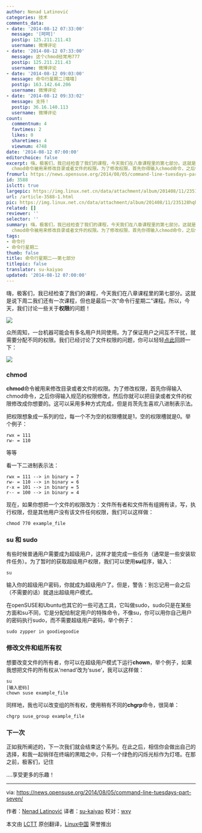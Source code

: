 ```yaml
---
author: Nenad Latinović
categories: 技术
comments_data:
- date: '2014-08-12 07:33:00'
  message: '[呵呵]'
  postip: 125.211.211.43
  username: 微博评论
- date: '2014-08-12 07:33:00'
  message: 这个chmod经常用777
  postip: 125.211.211.43
  username: 微博评论
- date: '2014-08-12 09:03:00'
  message: 命令行星期二[嘻嘻]
  postip: 163.142.64.206
  username: 微博评论
- date: '2014-08-12 09:33:02'
  message: 支持！
  postip: 36.16.140.113
  username: 微博评论
count:
  commentnum: 4
  favtimes: 2
  likes: 0
  sharetimes: 4
  viewnum: 4748
date: '2014-08-12 07:00:00'
editorchoice: false
excerpt: 嗨，极客们，我已经检查了我们的课程，今天我们在八章课程里的第七部分。这就是说下周二我们还有一次课程，但也是最后一次命令行星期二课程。所以，今天，我们讨论一些关于权限的问题！  众所周知，一台机器可能会有多名用户共同使用。为了保证用户之间互不干扰，就需要分配不同的权限。我们已经讨论了文件权限的问题，你可以轻轻点此回顾一下：  chmod
  chmod命令被用来修改目录或者文件的权限。为了修改权限，首先你得输入chmod命令，之后你得输入规范的权限修改，然后你就可以把目录或者文件的权限修改成你想要的。这可以采用多种方式完
fromurl: https://news.opensuse.org/2014/08/05/command-line-tuesdays-part-seven/
id: 3588
islctt: true
largepic: https://img.linux.net.cn/data/attachment/album/201408/11/235128hqheadegvigp1h11.png
url: /article-3588-1.html
pic: https://img.linux.net.cn/data/attachment/album/201408/11/235128hqheadegvigp1h11.png.thumb.jpg
related: []
reviewer: ''
selector: ''
summary: 嗨，极客们，我已经检查了我们的课程，今天我们在八章课程里的第七部分。这就是说下周二我们还有一次课程，但也是最后一次命令行星期二课程。所以，今天，我们讨论一些关于权限的问题！  众所周知，一台机器可能会有多名用户共同使用。为了保证用户之间互不干扰，就需要分配不同的权限。我们已经讨论了文件权限的问题，你可以轻轻点此回顾一下：  chmod
  chmod命令被用来修改目录或者文件的权限。为了修改权限，首先你得输入chmod命令，之后你得输入规范的权限修改，然后你就可以把目录或者文件的权限修改成你想要的。这可以采用多种方式完
tags:
- 命令行
- 命令行星期二
thumb: false
title: 命令行星期二——第七部分
titlepic: false
translator: su-kaiyao
updated: '2014-08-12 07:00:00'
---
```


嗨，极客们，我已经检查了我们的课程，今天我们在八章课程里的第七部分。这就是说下周二我们还有一次课程，但也是最后一次“命令行星期二”课程。所以，今天，我们讨论一些关于**权限**的问题！


![](/data/attachment/album/201408/11/235128hqheadegvigp1h11.png)


众所周知，一台机器可能会有多名用户共同使用。为了保证用户之间互不干扰，就需要分配不同的权限。我们已经讨论了文件权限的问题，你可以轻轻[点此](1)回顾一下：


![](/data/attachment/album/201408/11/235130y4t71nm7nm1o48pm.png)


### chmod


**chmod**命令被用来修改目录或者文件的权限。为了修改权限，首先你得输入chmod命令，之后你得输入规范的权限修改，然后你就可以把目录或者文件的权限修改成你想要的。这可以采用多种方式完成，但是肖茨先生喜欢八进制表示法。


把权限想象成一系列的位，每一个不为空的权限槽就是1，空的权限槽就是0。举个例子：



```
rwx = 111
rw- = 110

```

等等


看一下二进制表示法：



```
rwx = 111 --> in binary = 7
rw- = 110 --> in binary = 6
r-x = 101 --> in binary = 5
r-- = 100 --> in binary = 4

```

现在，如果你想把一个文件的权限改为：文件所有者和文件所有组拥有读，写，执行权限，但是其他用户没有该文件任何权限，我们可以这样做：



```
chmod 770 example_file

```

### su 和 sudo


有些时候普通用户需要成为超级用户，这样才能完成一些任务（通常是一些安装软件任务）。为了暂时的获取超级用户权限，我们可以使用**su**程序，输入：



```
su

```

输入你的超级用户密码，你就成为超级用户了。但是，警告：别忘记用一会之后（不需要的话）就退出超级用户模式。


在openSUSE和Ubuntu也其它的一些可选工具，它叫做sudo，sudo只是在某些方面和su不同，它是分配给制定用户的特殊命令，不像su，你可以用你自己用户的密码执行sudo，而不需要超级用户密码，举个例子：



```
sudo zypper in goodiegoodie

```

### 修改文件和组所有权


想要改变文件的所有者，你可以在超级用户模式下运行**chown**，举个例子，如果我想把文件的所有权从‘nenad’改为‘suse’，我可以这样做：



```
su
[输入密码]
chown suse example_file

```

同样地，我也可以改变组的所有权，使用稍有不同的**chgrp**命令，很简单：



```
chgrp suse_group example_file

```

### 下一次


正如我所阐述的，下一次我们就会结束这个系列。在此之后，相信你会做出自己的选择，和我一起徜徉在终端的黑暗之中，只有一个绿色的闪烁光标作为灯塔。在那之前，极客们，记住


....享受更多的乐趣！




---


via: <https://news.opensuse.org/2014/08/05/command-line-tuesdays-part-seven/>


作者：[Nenad Latinović](https://news.opensuse.org/author/holden87/) 译者：[su-kaiyao](https://github.com/su-kaiyao) 校对：[wxy](https://github.com/wxy)


本文由 [LCTT](https://github.com/LCTT/TranslateProject) 原创翻译，[Linux中国](http://linux.cn/) 荣誉推出